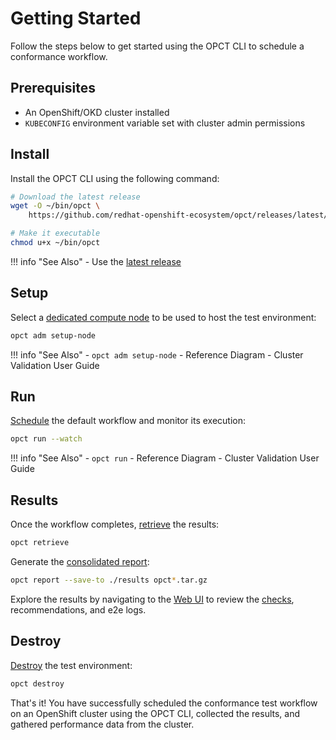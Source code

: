 # Getting Started

Follow the steps below to get started using the OPCT CLI to schedule a conformance workflow.

## Prerequisites

- An OpenShift/OKD cluster installed
- `KUBECONFIG` environment variable set with cluster admin permissions

## Install <a name="install"></a>

Install the OPCT CLI using the following command:
```sh
# Download the latest release
wget -O ~/bin/opct \
    https://github.com/redhat-openshift-ecosystem/opct/releases/latest/download/opct-linux-amd64

# Make it executable
chmod u+x ~/bin/opct
```

!!! info "See Also"
    - Use the [latest release](https://github.com/redhat-openshift-ecosystem/opct/releases/latest)

## Setup <a name="setup"></a>

Select a [dedicated compute node](./opct/adm/setup-node.md) to be used to host the test environment:
```sh
opct adm setup-node
```

!!! info "See Also"
    - `opct adm setup-node`
    - Reference Diagram
    - Cluster Validation User Guide

## Run <a name="run"></a>

[Schedule](./opct/run.md) the default workflow and monitor its execution:
```sh
opct run --watch
```

!!! info "See Also"
    - `opct run`
    - Reference Diagram
    - Cluster Validation User Guide

## Results <a name="results"></a>

<a name="retrieve"></a>
Once the workflow completes, [retrieve](./opct/retrieve.md) the results:
```sh
opct retrieve
```

<a name="report"></a>
Generate the [consolidated report](./opct/report.md):
```sh
opct report --save-to ./results opct*.tar.gz
```

<a name="explore"></a>
Explore the results by navigating to the [Web UI](./opct/report.md) to review the [checks](./review/rules), recommendations, and e2e logs.

## Destroy <a name="destroy"></a>
[Destroy](./opct/destroy.md) the test environment:
```sh
opct destroy
```

That's it! You have successfully scheduled the conformance test workflow on an OpenShift cluster using the OPCT CLI, collected the results, and gathered performance data from the cluster.
